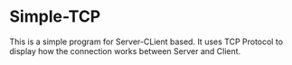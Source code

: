 # Simple-TCP

This is a simple program for Server-CLient based. It uses TCP Protocol to display how the connection works between Server and Client.
